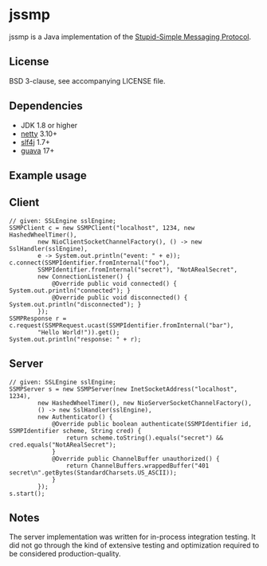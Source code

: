 jssmp
=====

jssmp is a Java implementation of the
[Stupid-Simple Messaging Protocol](https://github.com/aerofs/ssmp).

License
-------

BSD 3-clause, see accompanying LICENSE file.


Dependencies
------------

  - JDK 1.8 or higher
  - [netty](http://netty.io) 3.10+
  - [slf4j](http://slf4j.org) 1.7+
  - [guava](https://github.com/google/guava) 17+


Example usage
-------------

## Client

```
// given: SSLEngine sslEngine;
SSMPClient c = new SSMPClient("localhost", 1234, new HashedWheelTimer(),
        new NioClientSocketChannelFactory(), () -> new SslHandler(sslEngine),
        e -> System.out.println("event: " + e));
c.connect(SSMPIdentifier.fromInternal("foo"),
        SSMPIdentifier.fromInternal("secret"), "NotARealSecret",
        new ConnectionListener() {
            @Override public void connected() { System.out.println("connected"); }
            @Override public void disconnected() { System.out.println("disconnected"); }
        });
SSMPResponse r = c.request(SSMPRequest.ucast(SSMPIdentifier.fromInternal("bar"),
        "Hello World!")).get();
System.out.println("response: " + r);
```

## Server

```
// given: SSLEngine sslEngine;
SSMPServer s = new SSMPServer(new InetSocketAddress("localhost", 1234),
        new HashedWheelTimer(), new NioServerSocketChannelFactory(),
        () -> new SslHandler(sslEngine),
        new Authenticator() {
            @Override public boolean authenticate(SSMPIdentifier id, SSMPIdentifier scheme, String cred) {
                return scheme.toString().equals("secret") && cred.equals("NotARealSecret");
            }
            @Override public ChannelBuffer unauthorized() {
                return ChannelBuffers.wrappedBuffer("401 secret\n".getBytes(StandardCharsets.US_ASCII));
            }
        });
s.start();
```

Notes
-----

The server implementation was written for in-process integration testing. It
did not go through the kind of extensive testing and optimization required
to be considered production-quality.

